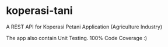 # koperasi-tani
A REST API for Koperasi Petani Application (Agriculture Industry)

The app also contain Unit Testing. 100% Code Coverage :)
